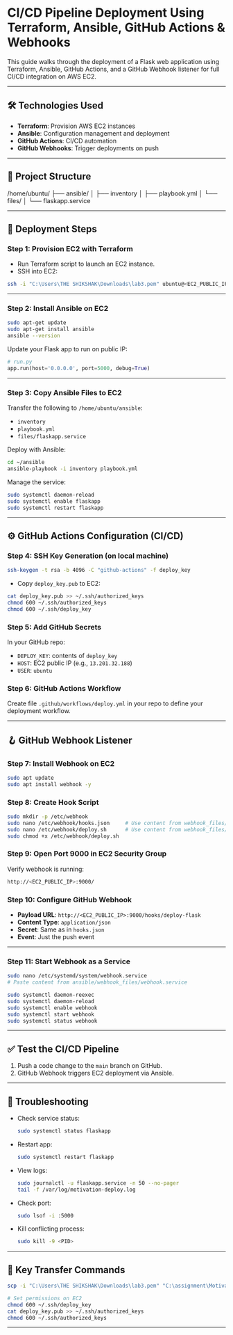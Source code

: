 # CI/CD Pipeline Deployment Using Terraform, Ansible, GitHub Actions & Webhooks

This guide walks through the deployment of a Flask web application using Terraform, Ansible, GitHub Actions, and a GitHub Webhook listener for full CI/CD integration on AWS EC2.

---

## 🛠️ Technologies Used

- **Terraform**: Provision AWS EC2 instances
- **Ansible**: Configuration management and deployment
- **GitHub Actions**: CI/CD automation
- **GitHub Webhooks**: Trigger deployments on push

---

## 📌 Project Structure


/home/ubuntu/
├── ansible/
│   ├── inventory
│   ├── playbook.yml
│   └── files/
│       └── flaskapp.service


---

## 🚀 Deployment Steps

### Step 1: Provision EC2 with Terraform
- Run Terraform script to launch an EC2 instance.
- SSH into EC2:

```bash
ssh -i "C:\Users\THE SHIKSHAK\Downloads\lab3.pem" ubuntu@<EC2_PUBLIC_IP>
```

---

### Step 2: Install Ansible on EC2

```bash
sudo apt-get update
sudo apt-get install ansible
ansible --version
```

Update your Flask app to run on public IP:

```python
# run.py
app.run(host='0.0.0.0', port=5000, debug=True)
```

---

### Step 3: Copy Ansible Files to EC2

Transfer the following to `/home/ubuntu/ansible`:
- `inventory`
- `playbook.yml`
- `files/flaskapp.service`

Deploy with Ansible:

```bash
cd ~/ansible
ansible-playbook -i inventory playbook.yml
```

Manage the service:

```bash
sudo systemctl daemon-reload
sudo systemctl enable flaskapp
sudo systemctl restart flaskapp
```

---

## ⚙️ GitHub Actions Configuration (CI/CD)

### Step 4: SSH Key Generation (on local machine)

```bash
ssh-keygen -t rsa -b 4096 -C "github-actions" -f deploy_key
```

- Copy `deploy_key.pub` to EC2:

```bash
cat deploy_key.pub >> ~/.ssh/authorized_keys
chmod 600 ~/.ssh/authorized_keys
chmod 600 ~/.ssh/deploy_key
```

### Step 5: Add GitHub Secrets

In your GitHub repo:

- `DEPLOY_KEY`: contents of `deploy_key`
- `HOST`: EC2 public IP (e.g., `13.201.32.188`)
- `USER`: `ubuntu`

### Step 6: GitHub Actions Workflow

Create file `.github/workflows/deploy.yml` in your repo to define your deployment workflow.

---

## 🪝 GitHub Webhook Listener

### Step 7: Install Webhook on EC2

```bash
sudo apt update
sudo apt install webhook -y
```

### Step 8: Create Hook Script

```bash
sudo mkdir -p /etc/webhook
sudo nano /etc/webhook/hooks.json     # Use content from webhook_files/hooks.json
sudo nano /etc/webhook/deploy.sh      # Use content from webhook_files/deploy.sh
sudo chmod +x /etc/webhook/deploy.sh
```

### Step 9: Open Port 9000 in EC2 Security Group

Verify webhook is running:
```bash
http://<EC2_PUBLIC_IP>:9000/
```

### Step 10: Configure GitHub Webhook

- **Payload URL**: `http://<EC2_PUBLIC_IP>:9000/hooks/deploy-flask`
- **Content Type**: `application/json`
- **Secret**: Same as in `hooks.json`
- **Event**: Just the push event

---

### Step 11: Start Webhook as a Service

```bash
sudo nano /etc/systemd/system/webhook.service
# Paste content from ansible/webhook_files/webhook.service

sudo systemctl daemon-reexec
sudo systemctl daemon-reload
sudo systemctl enable webhook
sudo systemctl start webhook
sudo systemctl status webhook
```

---

## ✅ Test the CI/CD Pipeline

1. Push a code change to the `main` branch on GitHub.
2. GitHub Webhook triggers EC2 deployment via Ansible.

---

## 🔧 Troubleshooting

- Check service status:
  ```bash
  sudo systemctl status flaskapp
  ```
- Restart app:
  ```bash
  sudo systemctl restart flaskapp
  ```
- View logs:
  ```bash
  sudo journalctl -u flaskapp.service -n 50 --no-pager
  tail -f /var/log/motivation-deploy.log
  ```
- Check port:
  ```bash
  sudo lsof -i :5000
  ```
- Kill conflicting process:
  ```bash
  sudo kill -9 <PID>
  ```

---

## 🔐 Key Transfer Commands

```bash
scp -i "C:\Users\THE SHIKSHAK\Downloads\lab3.pem" "C:\assignment\Motivation-web-app\motivation-web-app\infra\deploy_key" ubuntu@<EC2_PUBLIC_IP>:/home/ubuntu/.ssh/deploy_key

# Set permissions on EC2
chmod 600 ~/.ssh/deploy_key
cat deploy_key.pub >> ~/.ssh/authorized_keys
chmod 600 ~/.ssh/authorized_keys
```

---

